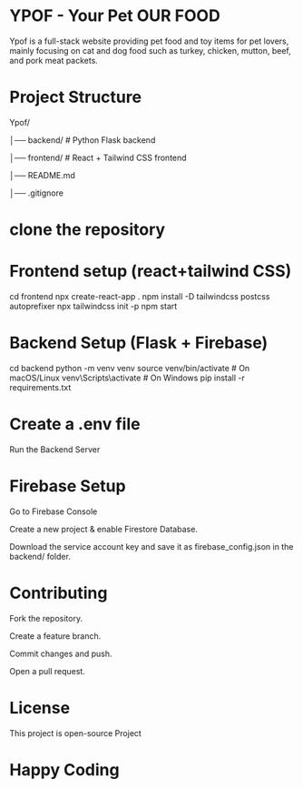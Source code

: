 # YPOF - Your Pet OUR FOOD

Ypof is a full-stack website providing pet food and toy items for pet lovers, mainly focusing on cat and dog food such as turkey, chicken, mutton, beef, and pork meat packets.

# Project Structure

Ypof/

│── backend/      # Python Flask backend

│── frontend/     # React + Tailwind CSS frontend

│── README.md

│── .gitignore

# clone the repository

# Frontend setup (react+tailwind CSS)
cd frontend
npx create-react-app .
npm install -D tailwindcss postcss autoprefixer
npx tailwindcss init -p
npm start

# Backend Setup (Flask + Firebase)
cd backend
python -m venv venv
source venv/bin/activate  # On macOS/Linux
venv\Scripts\activate     # On Windows
pip install -r requirements.txt

# Create a .env file

Run the Backend Server

# Firebase Setup

Go to Firebase Console

Create a new project & enable Firestore Database.

Download the service account key and save it as firebase_config.json in the backend/ folder.


# Contributing

Fork the repository.

Create a feature branch.

Commit changes and push.

Open a pull request.

# License

This project is open-source Project

# Happy Coding